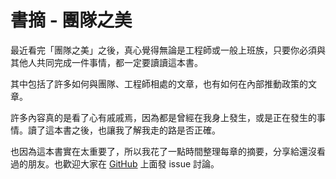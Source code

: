 # 書摘 - 團隊之美

最近看完「團隊之美」之後，真心覺得無論是工程師或一般上班族，只要你必須與其他人共同完成一件事情，都一定要讀讀這本書。

其中包括了許多如何與團隊、工程師相處的文章，也有如何在內部推動政策的文章。

許多內容真的是看了心有戚戚焉，因為都是曾經在我身上發生，或是正在發生的事情。讀了這本書之後，也讓我了解我走的路是否正確。

也因為這本書實在太重要了，所以我花了一點時間整理每章的摘要，分享給還沒看過的朋友。也歡迎大家在 [GitHub](https://github.com/kewang/digest-beautiful-teams) 上面發 issue 討論。
